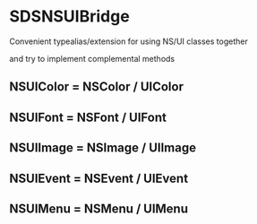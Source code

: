 # SDSNSUIBridge

Convenient typealias/extension for using NS/UI classes together

and try to implement complemental methods


## NSUIColor = NSColor / UIColor

## NSUIFont = NSFont / UIFont

## NSUIImage = NSImage / UIImage

## NSUIEvent = NSEvent / UIEvent

## NSUIMenu = NSMenu / UIMenu
